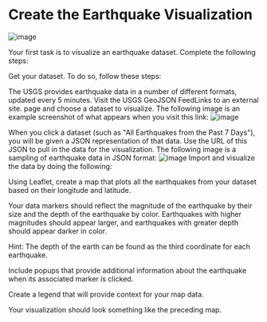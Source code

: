 # Create the Earthquake Visualization
![image](https://user-images.githubusercontent.com/109754188/228579966-9950584d-7394-4a47-b001-fe9a360d0b39.png)

Your first task is to visualize an earthquake dataset. Complete the following steps:

Get your dataset. To do so, follow these steps:

The USGS provides earthquake data in a number of different formats, updated every 5 minutes. Visit the USGS GeoJSON FeedLinks to an external site. page and choose a dataset to visualize. The following image is an example screenshot of what appears when you visit this link:
![image](https://user-images.githubusercontent.com/109754188/228580045-d5b46985-1240-40fd-85e1-36c4112d514e.png)


When you click a dataset (such as "All Earthquakes from the Past 7 Days"), you will be given a JSON representation of that data. Use the URL of this JSON to pull in the data for the visualization. The following image is a sampling of earthquake data in JSON format:
![image](https://user-images.githubusercontent.com/109754188/228580179-975f5e82-25c3-4f55-ba14-fa6e168eead3.png)
Import and visualize the data by doing the following:

Using Leaflet, create a map that plots all the earthquakes from your dataset based on their longitude and latitude.

Your data markers should reflect the magnitude of the earthquake by their size and the depth of the earthquake by color. Earthquakes with higher magnitudes should appear larger, and earthquakes with greater depth should appear darker in color.

Hint: The depth of the earth can be found as the third coordinate for each earthquake.

Include popups that provide additional information about the earthquake when its associated marker is clicked.

Create a legend that will provide context for your map data.

Your visualization should look something like the preceding map.
